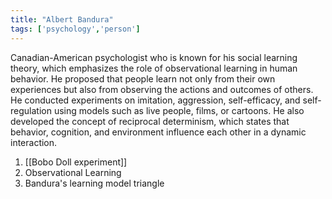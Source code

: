 ```yaml
---
title: "Albert Bandura"
tags: ['psychology','person']
---
```

Canadian-American psychologist who is known for his social learning theory, which emphasizes the role of observational learning in human behavior. He proposed that people learn not only from their own experiences but also from observing the actions and outcomes of others. He conducted experiments on imitation, aggression, self-efficacy, and self-regulation using models such as live people, films, or cartoons. He also developed the concept of reciprocal determinism,
which states that behavior, cognition, and environment influence each other in a dynamic interaction.

1) [[Bobo Doll experiment]] 
2) Observational Learning
3) Bandura's learning model triangle
